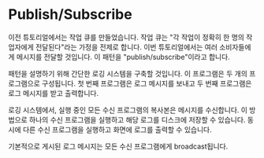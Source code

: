 # Publish/Subscribe

이전 튜토리얼에서는 작업 큐를 만들었습니다. 작업 큐는 "각 작업이 정확히 한 명의 작업자에게 전달된다"라는 가정을 전제로 합니다. 이번 튜토리얼에서는 여러 소비자들에게 메시지를 전달할 것입니다. 이 패턴을 "publish/subscribe"이라고 합니다.

패턴을 설명하기 위해 간단한 로깅 시스템을 구축할 것입니다. 이 프로그램은 두 개의 프로그램으로 구성됩니다. 첫 번째 프로그램은 로그 메시지를 보내고 두 번째 프로그램은 로그 메시지를 받고 출력합니다.

로깅 시스템에서, 실행 중인 모든 수신 프로그램의 복사본은 메시지를 수신합니다. 이 방법으로 하나의 수신 프로그램을 실행하고 해당 로그를 디스크에 저장할 수 있습니다. 동시에 다른 수신 프로그램을 실행하고 화면에 로그를 출력할 수 있습니다.

기본적으로 게시된 로그 메시지는 모든 수신 프로그램에게 broadcast됩니다.